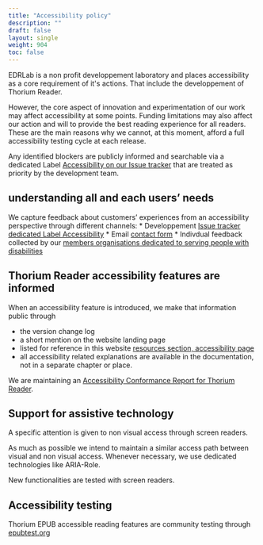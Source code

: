 ```yaml
---
title: "Accessibility policy"
description: ""
draft: false
layout: single
weight: 904
toc: false
---
```


EDRLab is a non profit developpement laboratory and places accessibility as a core requirement of it's actions. That include the developpement of Thorium Reader. 

However, the core aspect of innovation and experimentation of our work may affect accessibility at some points. 
Funding limitations may also affect our action and will to provide the best reading experience for all readers. 
These are the main reasons why we cannot, at this moment, afford a full accessibility testing cycle at each release. 

Any identified blockers are publicly informed and searchable via a dedicated Label [Accessibility on our Issue tracker](https://github.com/edrlab/thorium-reader/issues?q=is%3Aissue+is%3Aopen+label%3Aaccessibility) that are treated as priority by the development team. 

## understanding all and each users’ needs

We capture feedback about customers’ experiences from an accessibility perspective through different channels: 
    * Developpement [Issue tracker dedicated Label Accessibility](https://github.com/edrlab/thorium-reader/issues?q=is%3Aissue+is%3Aopen+label%3Aaccessibility)
    * Email [contact form](https://www.edrlab.org/contact/) 
    * Indivdual feedback collected by our [members organisations dedicated to serving people with disabilities](https://members.edrlab.org/categories/serving-persons-with-print-disabilities/) 


## Thorium Reader accessibility features are informed

When an accessibility feature is introduced, we make that information public through
* the version change log
* a short mention on the website landing page
* listed for reference in this website [resources section, accessibility page](../../500_accessibility)
* all accessibility related explanations are available in the documentation, not in a separate chapter or place.

We are maintaining an [Accessibility Conformance Report for Thorium Reader](https://rawcdn.githack.com/edrlab/thorium-reader-doc/4c82692352c92c2f3890522c16ce759689a181b8/content/en/th3/900_about_Thorium/903_thorium-vpat.html). 


## Support for assistive technology

A specific attention is given to non visual access through screen readers. 

As much as possible we intend to maintain a similar access path between visual and non visual access. Whenever necessary, we use dedicated technologies like ARIA-Role.

New functionalities are tested with screen readers.

## Accessibility testing

Thorium EPUB accessible reading features are community testing through [epubtest.org](https://epubtest.org/)
